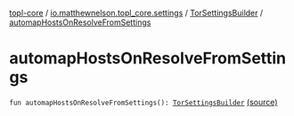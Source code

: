 [topl-core](../../index.md) / [io.matthewnelson.topl_core.settings](../index.md) / [TorSettingsBuilder](index.md) / [automapHostsOnResolveFromSettings](./automap-hosts-on-resolve-from-settings.md)

# automapHostsOnResolveFromSettings

`fun automapHostsOnResolveFromSettings(): `[`TorSettingsBuilder`](index.md) [(source)](https://github.com/05nelsonm/TorOnionProxyLibrary-Android/blob/master/topl-core/src/main/java/io/matthewnelson/topl_core/settings/TorSettingsBuilder.kt#L233)